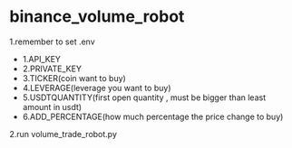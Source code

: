 # binance_volume_robot

1.remember to set .env

- 1.API_KEY
- 2.PRIVATE_KEY
- 3.TICKER(coin want to buy)
- 4.LEVERAGE(leverage you want to buy)
- 5.USDTQUANTITY(first open quantity , must be bigger than least amount in usdt)
- 6.ADD_PERCENTAGE(how much percentage the price change to buy)

2.run volume_trade_robot.py
